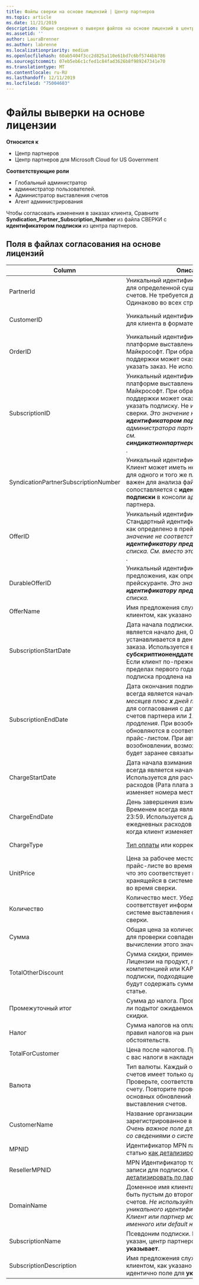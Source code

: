 ```yaml
---
title: Файлы сверки на основе лицензий | Центр партнеров
ms.topic: article
ms.date: 11/21/2019
description: Общие сведения о выверке файлов на основе лицензий в центре партнеров.
ms.assetid: ''
author: LauraBrenner
ms.author: labrenne
ms.localizationpriority: medium
ms.openlocfilehash: 60ab5404f3cc2d825a110e61bd7c6bf5744bb786
ms.sourcegitcommit: 07eb5eb6c1cfed1c84fad3626b8f989247341e70
ms.translationtype: MT
ms.contentlocale: ru-RU
ms.lasthandoff: 12/11/2019
ms.locfileid: "75004603"
---
```

# <a name="license-based-reconciliation-files"></a>Файлы выверки на основе лицензии

**Относится к**

- Центр партнеров
- Центр партнеров для Microsoft Cloud for US Government

**Соответствующие роли**
-   Глобальный администратор
-   администратор пользователей.
-   Администратор выставления счетов
-   Агент администрирования

Чтобы согласовать изменения в заказах клиента, Сравните **Syndication_Partner_Subscription_Number** из файла СВЕРКИ с **идентификатором подписки** из центра партнеров.

## <a name="fields-in-license-based-reconciliation-files"></a>Поля в файлах согласования на основе лицензий

| Column | Описание | Пример значения |
| ------ | ----------- | ------------ |
| PartnerId | Уникальный идентификатор в формате GUID для определенной сущности выставления счетов. Не требуется для сверки. Одинаково во всех строках. | *8ddd03642-test-test-test-46b58d356b4e* |
| CustomerID | Уникальный идентификатор Майкрософт для клиента в формате GUID. | *12ABCD34-001A-BCD2-987C-3210ABCD5678* |
| OrderID | Уникальный идентификатор заказа на платформе выставления счетов Майкрософт. При обращении в службу поддержки может оказаться полезным указать заказ. Не используется для сверки. | *566890604832738111* |
| SubscriptionID | Уникальный идентификатор подписки в платформе выставления счетов Майкрософт. При обращении в службу поддержки может оказаться полезным указать подписку. Не используется для сверки. *Это значение не совпадает с **идентификатором подписки** в консоли администратора партнера. Вместо этого см. **синдикатионпартнерсубскриптионнумбер** .* | *ускбмгааааааааиа* |
| SyndicationPartnerSubscriptionNumber | Уникальный идентификатор для подписок. Клиент может иметь несколько подписок для одного и того же плана. Этот столбец важен для анализа файлов сверки. Это поле сопоставляется с **идентификатором подписки** в консоли администратора партнера. | *fb977ab5-test-test-test-24c8d9591708* |
| OfferID | Уникальный идентификатор предложения. Стандартный идентификатор предложения, как определено в прейскуранте. *Это значение не соответствует **идентификатору предложения** из прайс списка. См. вместо этого **дураблеофферид** .* | *FE616D64-E9A8-40EF-843F-152E9BBEF3D1* |
| DurableOfferID | Уникальный идентификатор устойчивого предложения, как определено в прейскуранте. *Это значение соответствует **идентификатору предложения** из прайс списка.* | *1017D7F3-6D7F-4BFA-BDD8-79BC8F104E0C* |
| OfferName | Имя предложения службы, приобретенной клиентом, как указано в прейскуранте. | *Microsoft Office 365 (план E3)* |
| SubscriptionStartDate | Дата начала подписки. Временем всегда является начало дня, 0:00. Это поле устанавливается в день после отправки заказа. Используется в сочетании с **субскриптионенддате** для определения: Если клиент по-прежнему находится в пределах первого года подписки или если подписка продлена на следующий год. | *2/1/2019 0:00* |
| SubscriptionEndDate | Дата окончания подписки. Временем всегда является начало дня, 0:00. *12 месяцев плюс **x** дней после даты начала* для согласования с датой выставления счетов партнера или *12 месяцев с даты продления*. При возобновлении цены обновляются в соответствии с текущим прайс-листом. При автоматическом возобновлении, возможно, необходимо будет заранее связаться с клиентом. | *2/1/2019 0:00* |
| ChargeStartDate | Дата начала взимания оплаты. Временем всегда является начало дня, 0:00. Используется для расчета ежедневных расходов (Рата плата за*Pro* ), когда клиент изменяет номера мест. | *2/1/2019 0:00* |
| ChargeEndDate | День завершения взимания оплаты. Временем всегда является конец дня, 23:59. Используется для расчета ежедневных расходов (Рата плата за*Pro* ), когда клиент изменяет номера мест. | *2/28/2019 23:59* |
| ChargeType | [Тип оплаты](recon-file-charge-types.md) или корректировки. | См. раздел [типы начислений](recon-file-charge-types.md). |
| UnitPrice | Цена за рабочее место, опубликованное в прайс-листе во время покупки. Убедитесь, что это соответствует информации, хранящейся в системе выставления счетов во время сверки. | *6,82* |
| Количество | Количество мест. Убедитесь, что это соответствует информации, хранящейся в системе выставления счетов во время сверки. | *2* |
| Сумма | Общая цена за количество. Используется для проверки совпадения суммы при вычислении этого значения для клиентов. | *13,32* |
| TotalOtherDiscount | Сумма скидки, примененная к этой оплате. Лицензии на продукт, поставляемые с компетенцией или КАРТАми, или новые подписки, подходящие для стимула, также будут содержать сумму скидки в этой статье. | *2,32* |
| Промежуточный итог | Сумма до налога. Проверяет, соответствует ли подытог ожидаемому итогу, в случае скидки. | *11* |
| Налог | Сумма налогов на оплату. В зависимости от правил налогов на рынке и определенных обстоятельств. | *0* |
| TotalForCustomer | Цена после налогов. Проверьте, вычтены ли с вас налоги в накладной. | *11* |
| Валюта | Тип валюты. Каждый объект выставления счетов имеет только одну валюту. Проверьте, соответствует ли он первому счету. Повторите проверку после любых основных обновлений для платформы выставления счетов. | *1000,00* |
| CustomerName | Название организации клиента, зарегистрированное в центре партнеров. *Очень важное поле для согласования счета со сведениями о системе.* | *Тестирование клиента а* |
| MPNID | Идентификатор MPN партнера CSP. См. статью [как детализировать по партнерам](use-the-reconciliation-files.md#itemize-reconciliation-files-by-partner). | *4390934* |
| ResellerMPNID | MPN Идентификатор торгового посредника записи для подписки. См. статью [как детализировать по партнерам](use-the-reconciliation-files.md#itemize-reconciliation-files-by-partner). | *4390934* |
| DomainName | Доменное имя клиента. Это поле может быть пустым до второго цикла выставления счетов. *Не используйте это поле в качестве уникального идентификатора для клиента. Клиент или партнер может обновить домен именного или default на портале Office 365.* | *example.onmicrosoft.com* |
| SubscriptionName | Псевдоним подписки. Если псевдоним не указан, центр партнеров использует **указывает**. | *PROJECT ONLINE* |
| SubscriptionDescription | Имя предложения службы, приобретенной клиентом, как указано в прейскуранте. (Это идентично поле для **указывает**.) | *PROJECT ONLINE PREMIUM БЕЗ КЛИЕНТА ПРОЕКТА* |
